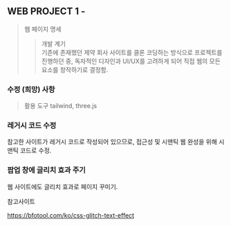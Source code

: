 ## WEB PROJECT 1 -
>웹 페이지 명세
>>개발 계기  
기존에 존재했던 제약 회사 사이트를 클론 코딩하는 방식으로 프로젝트를 진행하던 중, 독자적인 디자인과 UI/UX를 고려하게 되어 직접 웹의 모든 요소를 창작하기로 결정함.  

### 수정 (희망) 사항
>활용 도구
tailwind, three.js 


### 레거시 코드 수정  
참고한 사이트가 레거시 코드로 작성되어 있으므로, 접근성 및 시맨틱 웹 완성을 위해 시맨틱 코드로 수정.

### 팝업 창에 글리치 효과 주기  
웹 사이트에도 글리치 효과로 페이지 꾸미기.

참고사이트

https://bfotool.com/ko/css-glitch-text-effect
